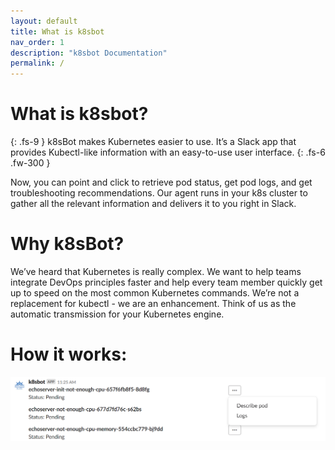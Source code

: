 ```yaml
---
layout: default
title: What is k8sbot
nav_order: 1
description: "k8sbot Documentation"
permalink: /
---
```


# What is k8sbot?
{: .fs-9 }
k8sBot makes Kubernetes easier to use. It’s a Slack app that provides Kubectl-like information with an easy-to-use user interface. 
{: .fs-6 .fw-300 }

Now, you can point and click to retrieve pod status, get pod logs, and get troubleshooting recommendations. Our agent runs in your k8s cluster to gather all the relevant information and delivers it to you right in Slack. 


# Why k8sBot?
We’ve heard that Kubernetes is really complex. We want to help teams integrate DevOps principles faster and help every team member quickly get up to speed on the most common Kubernetes commands. We’re not a replacement for kubectl - we are an enhancement. Think of us as the automatic transmission for your Kubernetes engine.

# How it works:

![](/assets/images/k8sBot-button.png)

